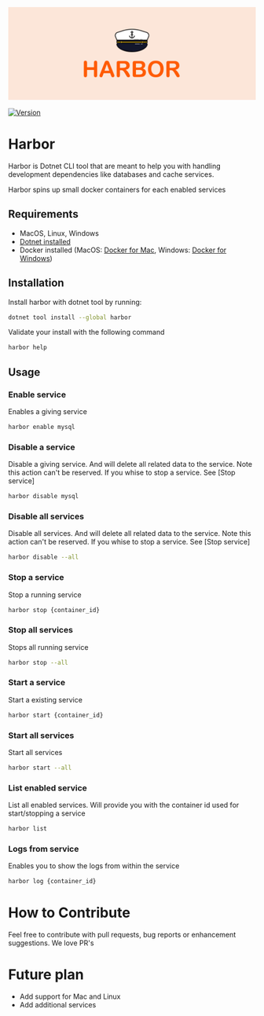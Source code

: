 ![Harbor - Easy Docker Containers](banner.png?version=1)

[![Version](https://img.shields.io/nuget/v/harbor)](https://www.nuget.org/packages/harbor/)

# Harbor
Harbor is Dotnet CLI tool that are meant to help you with handling development dependencies like databases and cache services.

Harbor spins up small docker containers for each enabled services

## Requirements

- MacOS, Linux, Windows
- [Dotnet installed](https://dotnet.microsoft.com/download)
- Docker installed (MacOS: [Docker for Mac](https://docs.docker.com/docker-for-mac/), Windows: [Docker for Windows](https://docs.docker.com/docker-for-windows/))

## Installation
Install harbor with dotnet tool by running: 

```bash
dotnet tool install --global harbor
```

Validate your install with the following command
```bash
harbor help
```

## Usage

### Enable service
Enables a giving service

```bash
harbor enable mysql
```

### Disable a service
Disable a giving service. And will delete all related data to the service. Note this action can't be reserved. If you whise to stop a service. See [Stop service]

```bash
harbor disable mysql
```

### Disable all services
Disable all services. And will delete all related data to the service. Note this action can't be reserved. If you whise to stop a service. See [Stop service]

```bash
harbor disable --all
```

### Stop a service
Stop a running service

```bash
harbor stop {container_id}
```

### Stop all services
Stops all running service

```bash
harbor stop --all
```

### Start a service
Start a existing service

```bash
harbor start {container_id}
```

### Start all services
Start all services

```bash
harbor start --all
```

### List enabled service
List all enabled services. Will provide you with the container id used for start/stopping a service

```bash
harbor list
```

### Logs from service
Enables you to show the logs from within the service

```bash
harbor log {container_id}
```

# How to Contribute

Feel free to contribute with pull requests, bug reports or enhancement suggestions. We love PR's

# Future plan

- Add support for Mac and Linux
- Add additional services
